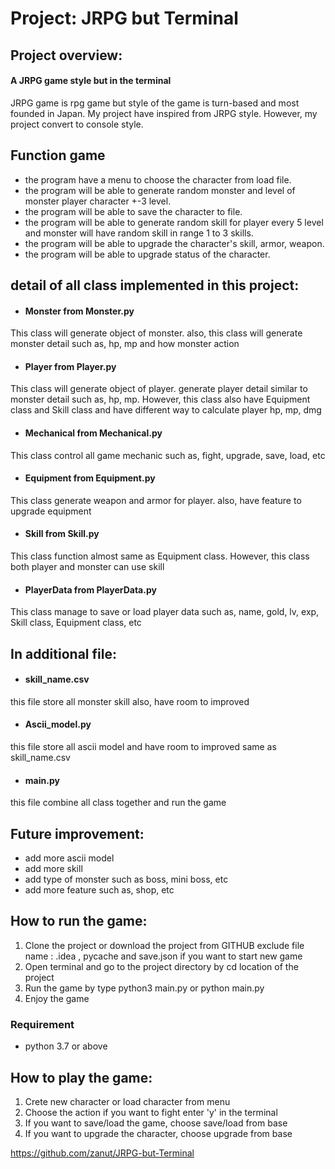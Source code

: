 # Project: JRPG but Terminal

## Project overview:
#### A JRPG game style but in the terminal
JRPG game is rpg game but style of the game is turn-based and most founded in Japan. 
My project have inspired from JRPG style. However, my project convert to console style.  

## Function game
- the program have a menu to choose the character from load file.
- the program will be able to generate random monster and level of monster player character +-3 level.
- the program will be able to save the character to file.
- the program will be able to generate random skill for player every 5 level and monster will have random skill in range 1 to 3 skills.
- the program will be able to upgrade the character's skill, armor, weapon.
- the program will be able to upgrade status of the character.



## detail of all class implemented in this project:
-  #### Monster  from Monster.py
This class will generate object of monster. also, this class will generate monster detail such as, hp, mp and how monster action
-  #### Player  from Player.py
This class will generate object of player. generate player detail similar to monster detail such as, hp, mp. However, this class also have Equipment class and Skill class and have different way to calculate player hp, mp, dmg
-  #### Mechanical from Mechanical.py
This class control all game mechanic such as, fight, upgrade, save, load, etc
-  #### Equipment from Equipment.py
This class generate weapon and armor for player. also, have feature to upgrade equipment
-  #### Skill  from Skill.py
This class function almost same as Equipment class. However, this class both player and monster can use skill
-  #### PlayerData  from PlayerData.py
This class manage to save or load player data such as, name, gold, lv, exp, Skill class, Equipment class, etc

## In additional file:  
- #### skill_name.csv  
this file store all monster skill also, have room to improved
- #### Ascii_model.py  
this file store all ascii model and have room to improved same as skill_name.csv
- #### main.py  
this file combine all class together and run the game

## Future improvement:
- add more ascii model
- add more skill
- add type of monster such as boss, mini boss, etc
- add more feature such as, shop, etc

## How to run the game:
1.  Clone the project or download the project from GITHUB exclude file name : .idea , pycache and save.json if you want to start new game
2.  Open terminal and go to the project directory by cd location of the project
3.  Run the game by type python3 main.py or python main.py
4.  Enjoy the game  

### Requirement
- python 3.7 or above


## How to play the game:
1. Crete new character or load character from menu
2. Choose the action if you want to fight enter 'y' in the terminal
3. If you want to save/load the game, choose save/load from base
4. If you want to upgrade the character, choose upgrade from base

https://github.com/zanut/JRPG-but-Terminal
